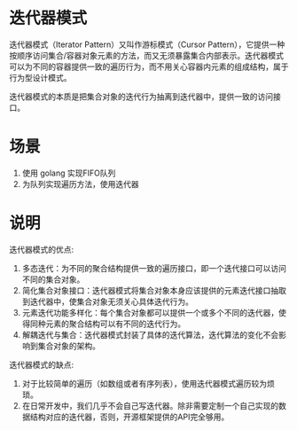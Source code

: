 # 迭代器模式
迭代器模式（Iterator Pattern）又叫作游标模式（Cursor Pattern），它提供一种按顺序访问集合/容器对象元素的方法，而又无须暴露集合内部表示。迭代器模式可以为不同的容器提供一致的遍历行为，而不用关心容器内元素的组成结构，属于行为型设计模式。

迭代器模式的本质是把集合对象的迭代行为抽离到迭代器中，提供一致的访问接口。

# 场景
1. 使用 golang 实现FIFO队列
2. 为队列实现遍历方法，使用迭代器

# 说明
迭代器模式的优点:
1. 多态迭代：为不同的聚合结构提供一致的遍历接口，即一个迭代接口可以访问不同的集合对象。
2. 简化集合对象接口：迭代器模式将集合对象本身应该提供的元素迭代接口抽取到迭代器中，使集合对象无须关心具体迭代行为。
3. 元素迭代功能多样化：每个集合对象都可以提供一个或多个不同的迭代器，使得同种元素的聚合结构可以有不同的迭代行为。
4. 解耦迭代与集合：迭代器模式封装了具体的迭代算法，迭代算法的变化不会影响到集合对象的架构。

迭代器模式的缺点:
1. 对于比较简单的遍历（如数组或者有序列表），使用迭代器模式遍历较为烦琐。
2. 在日常开发中，我们几乎不会自己写迭代器。除非需要定制一个自己实现的数据结构对应的迭代器，否则，开源框架提供的API完全够用。
